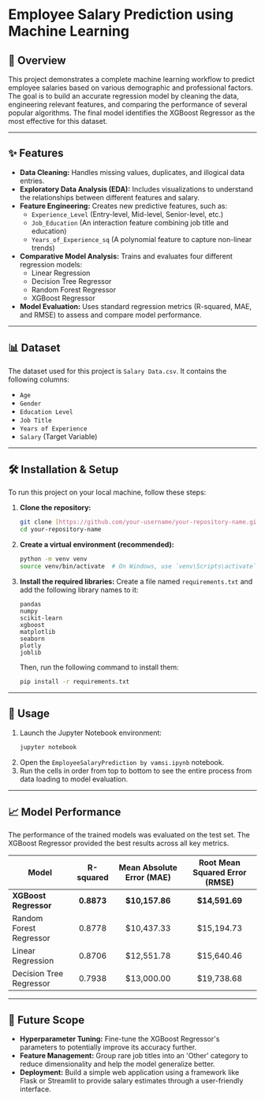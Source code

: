 # Employee Salary Prediction using Machine Learning

## 📝 Overview

This project demonstrates a complete machine learning workflow to predict employee salaries based on various demographic and professional factors. The goal is to build an accurate regression model by cleaning the data, engineering relevant features, and comparing the performance of several popular algorithms. The final model identifies the XGBoost Regressor as the most effective for this dataset.

---

## ✨ Features

* **Data Cleaning:** Handles missing values, duplicates, and illogical data entries.
* **Exploratory Data Analysis (EDA):** Includes visualizations to understand the relationships between different features and salary.
* **Feature Engineering:** Creates new predictive features, such as:
    * `Experience_Level` (Entry-level, Mid-level, Senior-level, etc.)
    * `Job_Education` (An interaction feature combining job title and education)
    * `Years_of_Experience_sq` (A polynomial feature to capture non-linear trends)
* **Comparative Model Analysis:** Trains and evaluates four different regression models:
    * Linear Regression
    * Decision Tree Regressor
    * Random Forest Regressor
    * XGBoost Regressor
* **Model Evaluation:** Uses standard regression metrics (R-squared, MAE, and RMSE) to assess and compare model performance.

---

## 📊 Dataset

The dataset used for this project is `Salary Data.csv`. It contains the following columns:
* `Age`
* `Gender`
* `Education Level`
* `Job Title`
* `Years of Experience`
* `Salary` (Target Variable)

---

## 🛠️ Installation & Setup

To run this project on your local machine, follow these steps:

1.  **Clone the repository:**
    ```bash
    git clone [https://github.com/your-username/your-repository-name.git](https://github.com/your-username/your-repository-name.git)
    cd your-repository-name
    ```

2.  **Create a virtual environment (recommended):**
    ```bash
    python -m venv venv
    source venv/bin/activate  # On Windows, use `venv\Scripts\activate`
    ```

3.  **Install the required libraries:**
    Create a file named `requirements.txt` and add the following library names to it:
    ```
    pandas
    numpy
    scikit-learn
    xgboost
    matplotlib
    seaborn
    plotly
    joblib
    ```
    Then, run the following command to install them:
    ```bash
    pip install -r requirements.txt
    ```

---

## 🚀 Usage

1.  Launch the Jupyter Notebook environment:
    ```bash
    jupyter notebook
    ```
2.  Open the `EmployeeSalaryPrediction by vamsi.ipynb` notebook.
3.  Run the cells in order from top to bottom to see the entire process from data loading to model evaluation.

---

## 📈 Model Performance

The performance of the trained models was evaluated on the test set. The XGBoost Regressor provided the best results across all key metrics.

| Model                     | R-squared | Mean Absolute Error (MAE) | Root Mean Squared Error (RMSE) |
| ------------------------- | :-------: | :-----------------------: | :----------------------------: |
| **XGBoost Regressor** | **0.8873**| **$10,157.86** | **$14,591.69** |
| Random Forest Regressor   | 0.8778    | $10,437.33                | $15,194.73                     |
| Linear Regression         | 0.8706    | $12,551.78                | $15,640.46                     |
| Decision Tree Regressor   | 0.7938    | $13,000.00                | $19,738.68                     |

---

## 🔮 Future Scope

* **Hyperparameter Tuning:** Fine-tune the XGBoost Regressor's parameters to potentially improve its accuracy further.
* **Feature Management:** Group rare job titles into an 'Other' category to reduce dimensionality and help the model generalize better.
* **Deployment:** Build a simple web application using a framework like Flask or Streamlit to provide salary estimates through a user-friendly interface.
